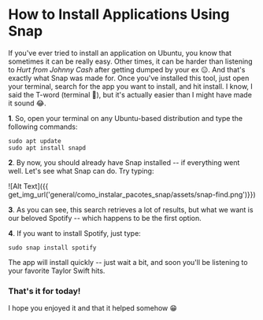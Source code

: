# How to Install Applications Using Snap

If you've ever tried to install an application on Ubuntu, you know that sometimes it can be really easy. Other times, it can be harder than listening to _Hurt from Johnny Cash_ after getting dumped by your ex 😑.
And that's exactly what Snap was made for. Once you've installed this tool, just open your terminal, search for the app you want to install, and hit install. I know, I said the T-word (terminal 👻), but it's actually easier than I might have made it sound 😂.

**1**. So, open your terminal on any Ubuntu-based distribution and type the following commands:


```
sudo apt update
sudo apt install snapd
```

**2**. By now, you should already have Snap installed -- if everything went well. Let's see what Snap can do. Try typing:

![Alt Text]({{ get_img_url('general/como_instalar_pacotes_snap/assets/snap-find.png')}})

**3**. As you can see, this search retrieves a lot of results, but what we want is our beloved Spotify -- which happens to be the first option.

**4**. If you want to install Spotify, just type:

```
sudo snap install spotify
```

The app will install quickly -- just wait a bit, and soon you'll be listening to your favorite Taylor Swift hits.

### That's it for today!

I hope you enjoyed it and that it helped somehow 😁
